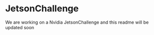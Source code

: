 # JetsonChallenge

We are working on a Nvidia JetsonChallenge and  this readme will be updated soon   
